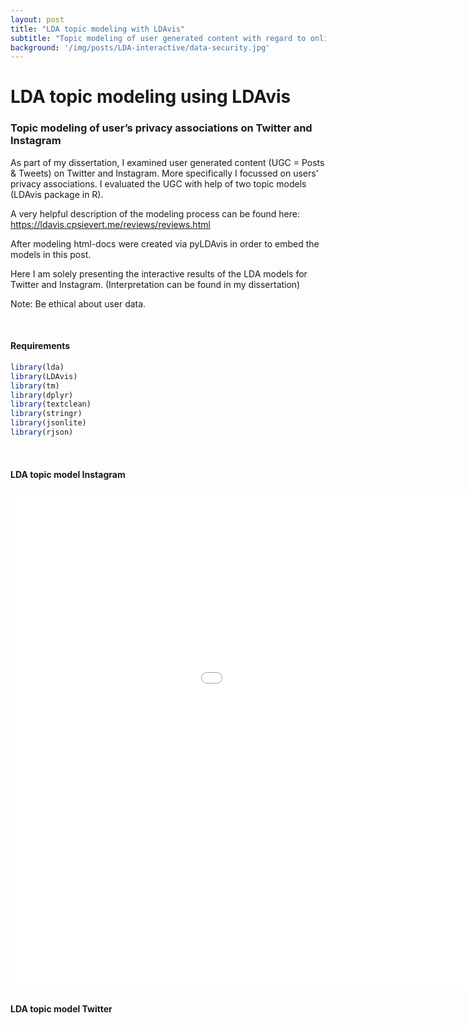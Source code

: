 ```yaml
---
layout: post
title: "LDA topic modeling with LDAvis"
subtitle: "Topic modeling of user generated content with regard to online privacy associations"
background: '/img/posts/LDA-interactive/data-security.jpg'
---
```


LDA topic modeling using LDAvis
================

### Topic modeling of user’s privacy associations on Twitter and Instagram

As part of my dissertation, I examined user generated content (UGC = Posts &
Tweets) on Twitter and Instagram.
More specifically I focussed on users’ privacy associations. I evaluated
the UGC with help of two topic models (LDAvis package in R).

A very helpful description of the modeling process can be found here: https://ldavis.cpsievert.me/reviews/reviews.html

After modeling html-docs were created via pyLDAvis in order to embed the models in this post.

Here I am solely presenting the interactive results of the LDA models for Twitter
and Instagram. (Interpretation can be found in my dissertation)

Note: Be ethical about user data.

<br>

#### Requirements

``` r
library(lda)
library(LDAvis)
library(tm)
library(dplyr)
library(textclean)
library(stringr)
library(jsonlite)
library(rjson)
```

<br>

#### LDA topic model Instagram


<iframe id = 'lda_insta' src="/img/posts/LDA-interactive/Insta_LDA_model2.html"
    sandbox="allow-same-origin allow-scripts"
    width="1210"
    height="800"
    scrolling='no'
    seamless
    frameborder="0"
    >
 </iframe>



<br>

#### LDA topic model Twitter
